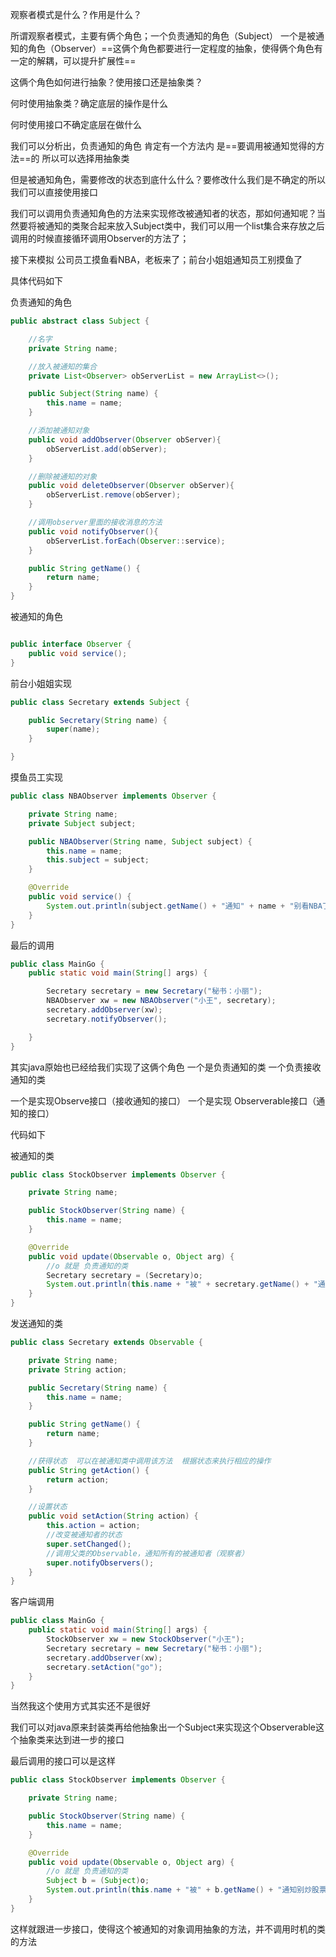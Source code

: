 观察者模式是什么？作用是什么？



所谓观察者模式，主要有俩个角色；一个负责通知的角色（Subject） 一个是被通知的角色（Observer）==这俩个角色都要进行一定程度的抽象，使得俩个角色有一定的解耦，可以提升扩展性==



这俩个角色如何进行抽象？使用接口还是抽象类？

何时使用抽象类？确定底层的操作是什么

何时使用接口不确定底层在做什么



我们可以分析出，负责通知的角色  肯定有一个方法内   是==要调用被通知觉得的方法==的 所以可以选择用抽象类

但是被通知角色，需要修改的状态到底什么什么？要修改什么我们是不确定的所以我们可以直接使用接口



我们可以调用负责通知角色的方法来实现修改被通知者的状态，那如何通知呢？当然要将被通知的类聚合起来放入Subject类中，我们可以用一个list集合来存放之后调用的时候直接循环调用Observer的方法了；







接下来模拟 公司员工摸鱼看NBA，老板来了；前台小姐姐通知员工别摸鱼了

具体代码如下

负责通知的角色

```java
public abstract class Subject {

    //名字
    private String name;

    //放入被通知的集合
    private List<Observer> obServerList = new ArrayList<>();

    public Subject(String name) {
        this.name = name;
    }

    //添加被通知对象
    public void addObserver(Observer obServer){
        obServerList.add(obServer);
    }

    //删除被通知的对象
    public void deleteObserver(Observer obServer){
        obServerList.remove(obServer);
    }

    //调用observer里面的接收消息的方法
    public void notifyObserver(){
        obServerList.forEach(Observer::service);
    }

    public String getName() {
        return name;
    }
}
```



被通知的角色

```java

public interface Observer {
    public void service();
}
```



前台小姐姐实现

```java
public class Secretary extends Subject {

    public Secretary(String name) {
        super(name);
    }

}
```



摸鱼员工实现

```java
public class NBAObserver implements Observer {

    private String name;
    private Subject subject;

    public NBAObserver(String name, Subject subject) {
        this.name = name;
        this.subject = subject;
    }

    @Override
    public void service() {
        System.out.println(subject.getName() + "通知" + name + "别看NBA了");
    }
}
```



最后的调用

```java
public class MainGo {
    public static void main(String[] args) {

        Secretary secretary = new Secretary("秘书：小丽");
        NBAObserver xw = new NBAObserver("小王", secretary);
        secretary.addObserver(xw);
        secretary.notifyObserver();

    }
}
```





其实java原始也已经给我们实现了这俩个角色 一个是负责通知的类   一个负责接收通知的类

一个是实现Observe接口（接收通知的接口）  一个是实现 Observerable接口（通知的接口）

代码如下

被通知的类

```java
public class StockObserver implements Observer {

    private String name;

    public StockObserver(String name) {
        this.name = name;
    }

    @Override
    public void update(Observable o, Object arg) {
        //o 就是 负责通知的类
        Secretary secretary = (Secretary)o;
        System.out.println(this.name + "被" + secretary.getName() + "通知别炒股票了");
    }
}
```



发送通知的类

```java
public class Secretary extends Observable {

    private String name;
    private String action;

    public Secretary(String name) {
        this.name = name;
    }

    public String getName() {
        return name;
    }

    //获得状态  可以在被通知类中调用该方法  根据状态来执行相应的操作
    public String getAction() {
        return action;
    }

    //设置状态
    public void setAction(String action) { 
        this.action = action;
        //改变被通知者的状态
        super.setChanged();
        //调用父类的Observable，通知所有的被通知者（观察者）
        super.notifyObservers();
    }
}
```



客户端调用

```java
public class MainGo {
    public static void main(String[] args) {
        StockObserver xw = new StockObserver("小王");
        Secretary secretary = new Secretary("秘书：小丽");
        secretary.addObserver(xw);
        secretary.setAction("go");
    }
}

```



当然我这个使用方式其实还不是很好

我们可以对java原来封装类再给他抽象出一个Subject来实现这个Observerable这个抽象类来达到进一步的接口

最后调用的接口可以是这样

```java
public class StockObserver implements Observer {

    private String name;

    public StockObserver(String name) {
        this.name = name;
    }

    @Override
    public void update(Observable o, Object arg) {
        //o 就是 负责通知的类
        Subject b = (Subject)o;
        System.out.println(this.name + "被" + b.getName() + "通知别炒股票了");
    }
}
```

这样就跟进一步接口，使得这个被通知的对象调用抽象的方法，并不调用时机的类的方法



